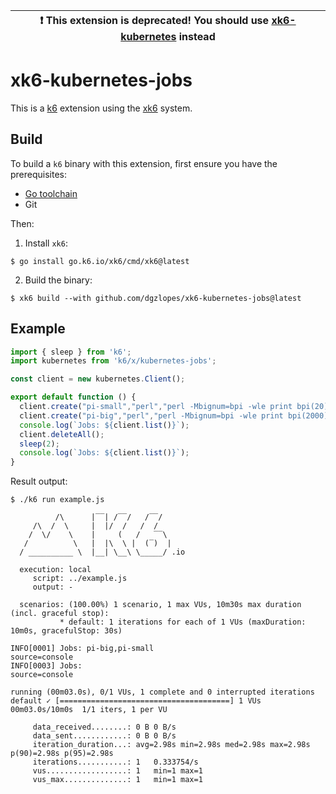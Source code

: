 | :exclamation: This extension is deprecated! You should use [xk6-kubernetes](https://github.com/grafana/xk6-kubernetes) instead |
|------|

# xk6-kubernetes-jobs

This is a [k6](https://go.k6.io/k6) extension using the [xk6](https://github.com/grafana/xk6) system.

## Build

To build a `k6` binary with this extension, first ensure you have the prerequisites:

- [Go toolchain](https://go101.org/article/go-toolchain.html)
- Git

Then:

1. Install `xk6`:
  ```shell
  $ go install go.k6.io/xk6/cmd/xk6@latest
  ```

2. Build the binary:
  ```shell
  $ xk6 build --with github.com/dgzlopes/xk6-kubernetes-jobs@latest
  ```

## Example

```javascript
import { sleep } from 'k6';
import kubernetes from 'k6/x/kubernetes-jobs';

const client = new kubernetes.Client();

export default function () {
  client.create("pi-small","perl","perl -Mbignum=bpi -wle print bpi(20)")
  client.create("pi-big","perl","perl -Mbignum=bpi -wle print bpi(2000)")
  console.log(`Jobs: ${client.list()}`);
  client.deleteAll();
  sleep(2);
  console.log(`Jobs: ${client.list()}`);
}
```

Result output:

```
$ ./k6 run example.js

          /\      |‾‾| /‾‾/   /‾‾/   
     /\  /  \     |  |/  /   /  /    
    /  \/    \    |     (   /   ‾‾\  
   /          \   |  |\  \ |  (‾)  | 
  / __________ \  |__| \__\ \_____/ .io

  execution: local
     script: ../example.js
     output: -

  scenarios: (100.00%) 1 scenario, 1 max VUs, 10m30s max duration (incl. graceful stop):
           * default: 1 iterations for each of 1 VUs (maxDuration: 10m0s, gracefulStop: 30s)

INFO[0001] Jobs: pi-big,pi-small                         source=console
INFO[0003] Jobs:                                         source=console

running (00m03.0s), 0/1 VUs, 1 complete and 0 interrupted iterations
default ✓ [======================================] 1 VUs  00m03.0s/10m0s  1/1 iters, 1 per VU

     data_received........: 0 B 0 B/s
     data_sent............: 0 B 0 B/s
     iteration_duration...: avg=2.98s min=2.98s med=2.98s max=2.98s p(90)=2.98s p(95)=2.98s
     iterations...........: 1   0.333754/s
     vus..................: 1   min=1 max=1
     vus_max..............: 1   min=1 max=1
```
